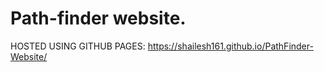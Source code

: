  # Path-finder website.



HOSTED USING GITHUB PAGES: https://shailesh161.github.io/PathFinder-Website/
